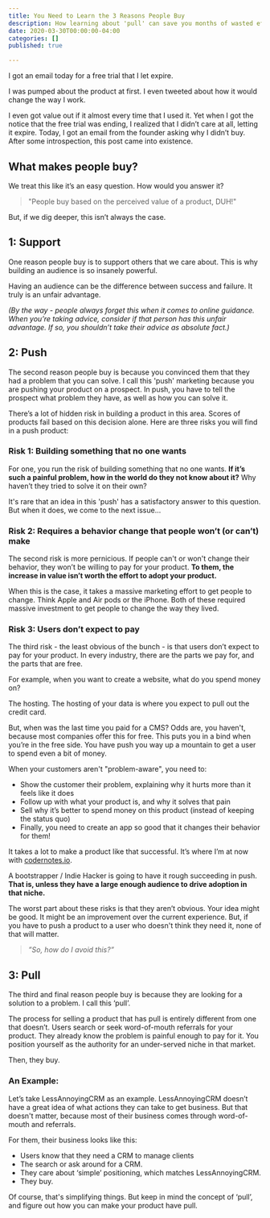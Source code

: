 ```yaml
---
title: You Need to Learn the 3 Reasons People Buy
description: How learning about 'pull' can save you months of wasted effort
date: 2020-03-30T00:00:00-04:00
categories: []
published: true

---
```

I got an email today for a free trial that I let expire. 

I was pumped about the product at first. I even tweeted about how it would change the way I work.

I even got value out if it almost every time that I used it. Yet when I got the notice that the free trial was ending, I realized that I didn’t care at all, letting it expire. Today, I got an email from the founder asking why I didn’t buy. After some introspection, this post came into existence.

## What makes people buy?

We treat this like it’s an easy question. How would you answer it? 

> "People buy based on the perceived value of a product, DUH!" 

But, if we dig deeper, this isn’t always the case. 

## 1: Support 

One reason people buy is to support others that we care about. This is why building an audience is so insanely powerful.

Having an audience can be the difference between success and failure. It truly is an unfair advantage. 

_(By the way - people always forget this when it comes to online guidance. When you’re taking advice, consider if that person has this unfair advantage. If so, you shouldn’t take their advice as absolute fact.)_

## 2: Push

The second reason people buy is because you convinced them that they had a problem that you can solve. I call this 'push' marketing because you are pushing your product on a prospect. In push, you have to tell the prospect what problem they have, as well as how you can solve it.

There’s a lot of hidden risk in building a product in this area. Scores of products fail based on this decision alone. Here are three risks you will find in a push product:

### Risk 1: Building something that no one wants

For one, you run the risk of building something that no one wants. **If it’s such a painful problem, how in the world do they not know about it?** Why haven’t they tried to solve it on their own? 

It's rare that an idea in this 'push' has a satisfactory answer to this question. But when it does, we come to the next issue...

### Risk 2: Requires a behavior change that people won’t (or can’t) make

The second risk is more pernicious. If people can't or won't change their behavior, they won’t be willing to pay for your product. **To them, the increase in value isn’t worth the effort to adopt your product.** 

When this is the case, it takes a massive marketing effort to get people to change. Think Apple and Air pods or the iPhone. Both of these required massive investment to get people to change the way they lived.

### Risk 3: Users don’t expect to pay

The third risk - the least obvious of the bunch - is that users don’t expect to pay for your product. In every industry, there are the parts we pay for, and the parts that are free.

For example, when you want to create a website, what do you spend money on?

The hosting. The hosting of your data is where you expect to pull out the credit card.

But, when was the last time you paid for a CMS? Odds are, you haven't, because most companies offer this for free. This puts you in a bind when you’re in the free side. You have push you way up a mountain to get a user to spend even a bit of money. 

When your customers aren't "problem-aware", you need to:

* Show the customer their problem, explaining why it hurts more than it feels like it does
* Follow up with what your product is, and why it solves that pain
* Sell why it’s better to spend money on this product (instead of keeping the status quo)
* Finally, you need to create an app so good that it changes their behavior for them!

It takes a lot to make a product like that successful. It’s where I’m at now with [codernotes.io](http://codernotes.io/ "http://codernotes.io").

A bootstrapper / Indie Hacker is going to have it rough succeeding in push. **That is, unless they have a large enough audience to drive adoption in that niche.** 

The worst part about these risks is that they aren’t obvious. Your idea might be good. It might be an improvement over the current experience. But, if you have to push a product to a user who doesn't think they need it, none of that will matter. 

> _”So, how do I avoid this?”_

## 3: Pull

The third and final reason people buy is because they are looking for a solution to a problem. I call this ‘pull’. 

The process for selling a product that has pull is entirely different from one that doesn’t. Users search or seek word-of-mouth referrals for your product. They already know the problem is painful enough to pay for it. You position yourself as the authority for an under-served niche in that market. 

Then, they buy.

### An Example:

Let’s take LessAnnoyingCRM as an example. LessAnnoyingCRM doesn’t have a great idea of what actions they can take to get business. But that doesn't matter, because most of their business comes through word-of-mouth and referrals.

For them, their business looks like this:

* Users know that they need a CRM to manage clients
* The search or ask around for a CRM.
* They care about ‘simple’ positioning, which matches LessAnnoyingCRM.
* They buy.

Of course, that's simplifying things. But keep in mind the concept of ‘pull’, and figure out how you can make your product have pull.